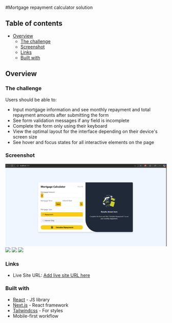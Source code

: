 #Mortgage repayment calculator solution


## Table of contents

- [Overview](#overview)
  - [The challenge](#the-challenge)
  - [Screenshot](#screenshot)
  - [Links](#links)
  - [Built with](#built-with)



## Overview

### The challenge

Users should be able to:

- Input mortgage information and see monthly repayment and total repayment amounts after submitting the form
- See form validation messages if any field is incomplete
- Complete the form only using their keyboard
- View the optimal layout for the interface depending on their device's screen size
- See hover and focus states for all interactive elements on the page

### Screenshot

![](docImg/mortgatehome.PNG) 
![](docImg/mortagageresult.PNG) 
![](mortgageerror.PNG) 
![](mortgagemobile.PNG) 

### Links

- Live Site URL: [Add live site URL here](https://your-live-site-url.com)

### Built with


- [React](https://reactjs.org/) - JS library
- [Next.js](https://nextjs.org/) - React framework
- [Tailwindcss](https://tailwindcss.com/) - For styles
- Mobile-first workflow

